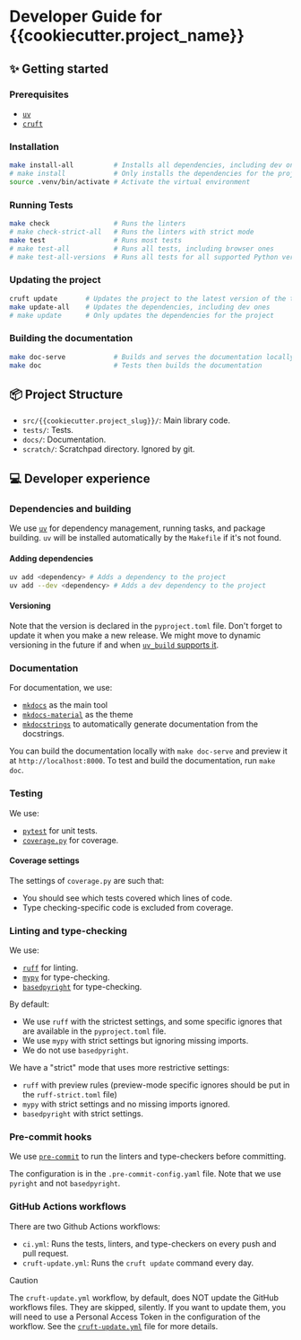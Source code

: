 # Developer Guide for {{cookiecutter.project_name}}

## ✨ Getting started

### Prerequisites

- [`uv`](https://docs.astral.sh/uv/)
- [`cruft`](https://cruft.readthedocs.io/en/latest/)

### Installation

```bash
make install-all          # Installs all dependencies, including dev ones
# make install            # Only installs the dependencies for the project
source .venv/bin/activate # Activate the virtual environment
```

### Running Tests

```bash
make check                # Runs the linters
# make check-strict-all   # Runs the linters with strict mode
make test                 # Runs most tests
# make test-all           # Runs all tests, including browser ones
# make test-all-versions  # Runs all tests for all supported Python versions
```

### Updating the project

```bash
cruft update       # Updates the project to the latest version of the template
make update-all    # Updates the dependencies, including dev ones
# make update      # Only updates the dependencies for the project
```

### Building the documentation

```bash
make doc-serve            # Builds and serves the documentation locally for preview
make doc                  # Tests then builds the documentation
```

## 📦 Project Structure

- `src/{{cookiecutter.project_slug}}/`: Main library code.
- `tests/`: Tests.
- `docs/`: Documentation.
- `scratch/`: Scratchpad directory. Ignored by git.

## 💻 Developer experience

### Dependencies and building

We use [`uv`](https://docs.astral.sh/uv/) for dependency management, running
tasks, and package building. `uv` will be installed automatically by the
`Makefile` if it's not found.

#### Adding dependencies

```bash
uv add <dependency> # Adds a dependency to the project
uv add --dev <dependency> # Adds a dev dependency to the project
```

#### Versioning

Note that the version is declared in the `pyproject.toml` file. Don't forget to
update it when you make a new release. We might move to dynamic versioning in
the future if and when
[`uv_build` supports it](https://github.com/astral-sh/uv/issues/11718#issuecomment-2678446245).

### Documentation

For documentation, we use:

- [`mkdocs`](https://www.mkdocs.org/) as the main tool
- [`mkdocs-material`](https://squidfunk.github.io/mkdocs-material/) as the theme
- [`mkdocstrings`](https://mkdocstrings.github.io/) to automatically generate
  documentation from the docstrings.

You can build the documentation locally with `make doc-serve` and preview it at
`http://localhost:8000`. To test and build the documentation, run `make doc`.

### Testing

We use:

- [`pytest`](https://docs.pytest.org/en/stable/) for unit tests.
- [`coverage.py`](https://coverage.readthedocs.io/en/stable/) for coverage.

#### Coverage settings

The settings of `coverage.py` are such that:

- You should see which tests covered which lines of code.
- Type checking-specific code is excluded from coverage.

### Linting and type-checking

We use:

- [`ruff`](https://docs.astral.sh/ruff/) for linting.
- [`mypy`](https://mypy.readthedocs.io/en/stable/) for type-checking.
- [`basedpyright`](https://github.com/basedpyright/basedpyright) for
  type-checking.

By default:

- We use `ruff` with the strictest settings, and some specific ignores that are
  available in the `pyproject.toml` file.
- We use `mypy` with strict settings but ignoring missing imports.
- We do not use `basedpyright`.

We have a "strict" mode that uses more restrictive settings:

- `ruff` with preview rules (preview-mode specific ignores should be put in the
  `ruff-strict.toml` file)
- `mypy` with strict settings and no missing imports ignored.
- `basedpyright` with strict settings.

### Pre-commit hooks

We use [`pre-commit`](https://pre-commit.com/) to run the linters and
type-checkers before committing.

The configuration is in the `.pre-commit-config.yaml` file. Note that we use
`pyright` and not `basedpyright`.

### GitHub Actions workflows

There are two Github Actions workflows:

- `ci.yml`: Runs the tests, linters, and type-checkers on every push and pull
  request.
- `cruft-update.yml`: Runs the `cruft update` command every day.

> [!CAUTION]
> The `cruft-update.yml` workflow, by default, does NOT update the GitHub
> workflows files. They are skipped, silently. If you want to update them,
> you will need to use a Personal Access Token in the configuration of the
> workflow. See the [`cruft-update.yml`](.github/workflows/cruft-update.yml)
> file for more details.
